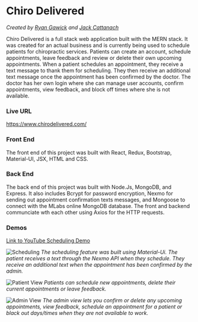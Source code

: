 # Chiro Delivered
*Created by [Ryan Gawick](https://github.com/rgawick) and [Jack Cattanach](https://github.com/jcattanach)*

Chiro Delivered is a full stack web application built with the MERN stack.  It was created for an actual business and is currently being used to schedule patients for chiropractic services. Patients can create an account, schedule appointments, leave feedback and review or delete their own upcoming appointments. When a patient schedules an appointment, they receive a text message to thank them for scheduling. They then receive an additional text message once the appointment has been confirmed by the doctor. The doctor has her own login where she can manage user accounts, confirm appointments, view feedback, and block off times where she is not available. 

### Live URL ###

https://www.chirodelivered.com/

### Front End ###

The front end of this project was built with React, Redux, Bootstrap, Material-UI, JSX, HTML and CSS.

### Back End ###

The back end of this project was built with Node.Js, MongoDB, and Express. It also includes Bcrypt for password encryption, Nexmo for sending out appointment confirmation texts messages, and Mongoose to connect with the MLabs online MongoDB database. The front and backend communciate wth each other using Axios for the HTTP requests.

### Demos ###

<a href="https://www.youtube.com/watch?v=5QUqIYNkPfA">Link to YouTube Scheduling Demo<a>
  
![Scheduling](https://github.com/rgawick/chiro_delivered/blob/master/scheduling.gif) 
*The scheduling feature was built using Material-Ui. The patient receives a text through the Nexmo API when they schedule. They receive an additional text when the appointment has been confirmed by the admin.* 


![Patient View](https://github.com/rgawick/chiro_delivered/blob/master/patient_view.gif)
*Patients can schedule new appointments, delete their current appointments or leave feedback.*


![Admin View](https://github.com/rgawick/chiro_delivered/blob/master/admin_view.gif)
*The admin view lets you confirm or delete any upcoming appointments, view feedback, schedule an appointment for a patient or black out days/times when they are not available to work.*
